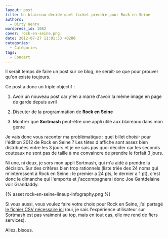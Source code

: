 ```yaml
---
layout: post
title: Un blaireau décide quel ticket prendre pour Rock en Seine
authors:
  - Dirty Henry
wordpress_id: 1082
cover: rock-en-seine.png
date: 2012-07-27 11:01:53 +0200
categories:
  - Catégories
tags:
  - Concert
---
```


Il serait temps de faire un post sur ce blog, ne serait-ce que pour prouver
qu'on existe toujours.

Ce post a donc un triple objectif :

1. Avoir un nouveau post car y'en a marre d'avoir la même image en page de garde
   depuis avril

1. Discuter de la programmation de **Rock en Seine**

1. Montrer que **Sortmash** peut-être une appli utile aux blaireaux dans mon
   genre

Je vais donc vous raconter ma problématique : quel billet choisir pour l'édition
2012 de Rock en Seine ? Les têtes d'affiche sont assez bien distribuées entre
les 3 jours et je ne sais pas quoi décider car les seconds couteaux ne sont pas
de taille à me convaincre de prendre le forfait 3 jours.

Ni une, ni deux, je sors mon appli Sortmash, qui m'a aidé à prendre la décision.
Sur des critères bien trop rationnels (liste triée des 24 noms qui m'intéressent
à Rock en Seine : le premier a 24 pts, le dernier a 1 pt), c'est donc le
dimanche qui l'emporte et j'accompagnerai donc Joe Gantdelaine voir Grandaddy.

{% asset rock-en-seine-lineup-infography.png %}

Si vous aussi, vous voulez faire votre choix pour Rock en Seine, j'ai partagé
[le fichier CSV nécessaire ici](http://cdn.deadrooster.org/rockenseine2012.csv)
(oui, je sais l'expérience utilisateur sur Sortmash est pas vraiment au top,
mais en tout cas, elle me rend de fiers services).

Allez, bisous.
